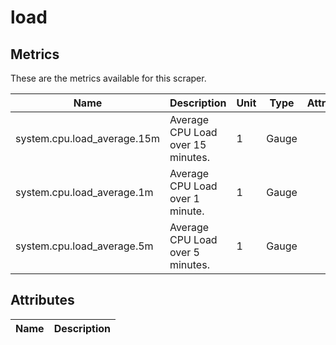 [comment]: <> (Code generated by mdatagen. DO NOT EDIT.)

# load

## Metrics

These are the metrics available for this scraper.

| Name | Description | Unit | Type | Attributes |
| ---- | ----------- | ---- | ---- | ---------- |
| system.cpu.load_average.15m | Average CPU Load over 15 minutes. | 1 | Gauge | <ul> </ul> |
| system.cpu.load_average.1m | Average CPU Load over 1 minute. | 1 | Gauge | <ul> </ul> |
| system.cpu.load_average.5m | Average CPU Load over 5 minutes. | 1 | Gauge | <ul> </ul> |

## Attributes

| Name | Description |
| ---- | ----------- |

